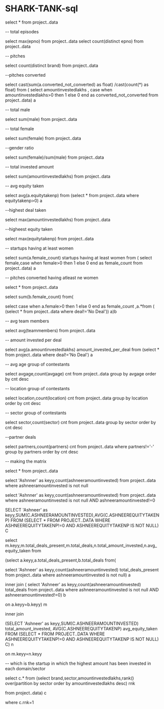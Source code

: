 # SHARK-TANK-sql
select * from project..data

-- total episodes

select max(epno) from project..data
select count(distinct epno) from project..data

-- pitches 

select count(distinct brand) from project..data

--pitches converted

select cast(sum(a.converted_not_converted) as float) /cast(count(*) as float) from (
select amountinvestedlakhs , case when amountinvestedlakhs>0 then 1 else 0 end as converted_not_converted from project..data) a

-- total male

select sum(male) from project..data

-- total female

select sum(female) from project..data

--gender ratio

select sum(female)/sum(male) from project..data

-- total invested amount

select sum(amountinvestedlakhs) from project..data

-- avg equity taken

select avg(a.equitytakenp) from
(select * from project..data where equitytakenp>0) a

--highest deal taken

select max(amountinvestedlakhs) from project..data 

--higheest equity taken

select max(equitytakenp) from project..data

-- startups having at least women

select sum(a.female_count) startups having at least women from (
select female,case when female>0 then 1 else 0 end as female_count from project..data) a

-- pitches converted having atleast ne women

select * from project..data


select sum(b.female_count) from(

select case when a.female>0 then 1 else 0 end as female_count ,a.*from (
(select * from project..data where deal!='No Deal')) a)b

-- avg team members

select avg(teammembers) from project..data

-- amount invested per deal

select avg(a.amountinvestedlakhs) amount_invested_per_deal from
(select * from project..data where deal!='No Deal') a

-- avg age group of contestants

select avgage,count(avgage) cnt from project..data group by avgage order by cnt desc

-- location group of contestants

select location,count(location) cnt from project..data group by location order by cnt desc

-- sector group of contestants

select sector,count(sector) cnt from project..data group by sector order by cnt desc


--partner deals

select partners,count(partners) cnt from project..data  where partners!='-' group by partners order by cnt desc

-- making the matrix


select * from project..data

select 'Ashnner' as keyy,count(ashneeramountinvested) from project..data where ashneeramountinvested is not null


select 'Ashnner' as keyy,count(ashneeramountinvested) from project..data where ashneeramountinvested is not null AND ashneeramountinvested!=0

SELECT 'Ashneer' as keyy,SUM(C.ASHNEERAMOUNTINVESTED),AVG(C.ASHNEEREQUITYTAKENP) 
FROM (SELECT * FROM PROJECT..DATA  WHERE ASHNEEREQUITYTAKENP!=0 AND ASHNEEREQUITYTAKENP IS NOT NULL) C


select m.keyy,m.total_deals_present,m.total_deals,n.total_amount_invested,n.avg_equity_taken from

(select a.keyy,a.total_deals_present,b.total_deals from(

select 'Ashneer' as keyy,count(ashneeramountinvested) total_deals_present from project..data where ashneeramountinvested is not null) a

inner join (
select 'Ashneer' as keyy,count(ashneeramountinvested) total_deals from project..data 
where ashneeramountinvested is not null AND ashneeramountinvested!=0) b 

on a.keyy=b.keyy) m

inner join 

(SELECT 'Ashneer' as keyy,SUM(C.ASHNEERAMOUNTINVESTED) total_amount_invested,
AVG(C.ASHNEEREQUITYTAKENP) avg_equity_taken
FROM (SELECT * FROM PROJECT..DATA  WHERE ASHNEEREQUITYTAKENP!=0 AND ASHNEEREQUITYTAKENP IS NOT NULL) C) n

on m.keyy=n.keyy

-- which is the startup in which the highest amount has been invested in each domain/sector




select c.* from 
(select brand,sector,amountinvestedlakhs,rank() over(partition by sector order by amountinvestedlakhs desc) rnk 

from project..data) c

where c.rnk=1
